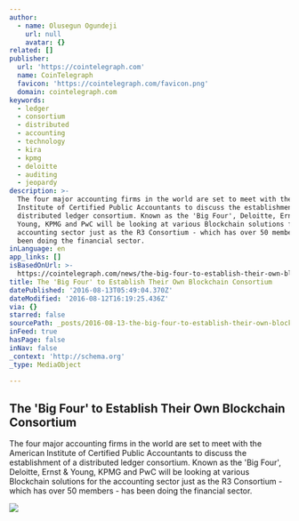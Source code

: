 ```yaml
---
author:
  - name: Olusegun Ogundeji
    url: null
    avatar: {}
related: []
publisher:
  url: 'https://cointelegraph.com'
  name: CoinTelegraph
  favicon: 'https://cointelegraph.com/favicon.png'
  domain: cointelegraph.com
keywords:
  - ledger
  - consortium
  - distributed
  - accounting
  - technology
  - kira
  - kpmg
  - deloitte
  - auditing
  - jeopardy
description: >-
  The four major accounting firms in the world are set to meet with the American
  Institute of Certified Public Accountants to discuss the establishment of a
  distributed ledger consortium. Known as the 'Big Four', Deloitte, Ernst &
  Young, KPMG and PwC will be looking at various Blockchain solutions for the
  accounting sector just as the R3 Consortium - which has over 50 members - has
  been doing the financial sector.
inLanguage: en
app_links: []
isBasedOnUrl: >-
  https://cointelegraph.com/news/the-big-four-to-establish-their-own-blockchain-consortium
title: The 'Big Four' to Establish Their Own Blockchain Consortium
datePublished: '2016-08-13T05:49:04.370Z'
dateModified: '2016-08-12T16:19:25.436Z'
via: {}
starred: false
sourcePath: _posts/2016-08-13-the-big-four-to-establish-their-own-blockchain-consortium.md
inFeed: true
hasPage: false
inNav: false
_context: 'http://schema.org'
_type: MediaObject

---
```

<article style=""><h1>The 'Big Four' to Establish Their Own Blockchain Consortium</h1><p>The four major accounting firms in the world are set to meet with the American Institute of Certified Public Accountants to discuss the establishment of a distributed ledger consortium. Known as the 'Big Four', Deloitte, Ernst &amp; Young, KPMG and PwC will be looking at various Blockchain solutions for the accounting sector just as the R3 Consortium - which has over 50 members - has been doing the financial sector.</p><img src="https://cointelegraph.com/images/725_Ly9jb2ludGVsZWdyYXBoLmNvbS9zdG9yYWdlL3VwbG9hZHMvdmlldy9kN2U1NTUwZTdhZWY4ZjQyM2I1OWI4NjFhNDFjYTUxNC5qcGc=.jpg" /></article>